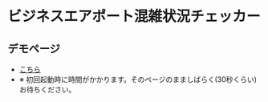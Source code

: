 # ビジネスエアポート混雑状況チェッカー

## デモページ
* [こちら](https://business-airport-congestion-checker.glitch.me/)
* ※ 初回起動時に時間がかかります。そのページのまましばらく(30秒くらい)お待ちください。

